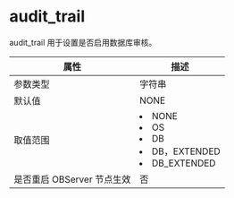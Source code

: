 audit_trail 
================================

audit_trail 用于设置是否启用数据库审核。


|        属性        |                                   描述                                    |
|------------------|-----------------------------------------------------------------------------------------------------------------------------------------------------------------------------------------------------------------------------------------------|
| 参数类型             | 字符串                                                                     |
| 默认值              | NONE                                                                    |
| 取值范围             | <li> NONE   <li> OS   <li> DB   <li> DB，EXTENDED   <li> DB_EXTENDED    |
| 是否重启 OBServer 节点生效 | 否                                                                       |



